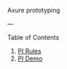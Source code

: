 Axure prototyping

—

Table of Contents

1. [PI Rules](https://pages.github.ibm.com/eaurcade/prototyping/axure/20150604-pi-demo-rules/rules-list.html)
2. [PI Demo](https://pages.github.ibm.com/eaurcade/prototyping/axure/20150609-pi-demo/login.html)
